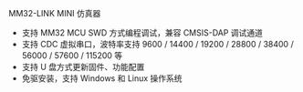 MM32-LINK MINI 仿真器

- 支持 MM32 MCU SWD 方式编程调试，兼容 CMSIS-DAP 调试通道
- 支持 CDC 虚拟串口，波特率支持 9600 /  14400 / 19200 / 28800 / 38400 / 56000 / 57600 / 115200 等
- 支持 U 盘方式更新固件、功能配置
- 免驱安装，支持 Windows 和 Linux 操作系统